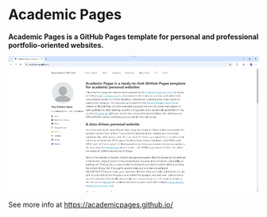 # Academic Pages
**Academic Pages is a GitHub Pages template for personal and professional portfolio-oriented websites.**

![Academic Pages template example](images/homepage.png "Academic Pages template example")

See more info at https://academicpages.github.io/